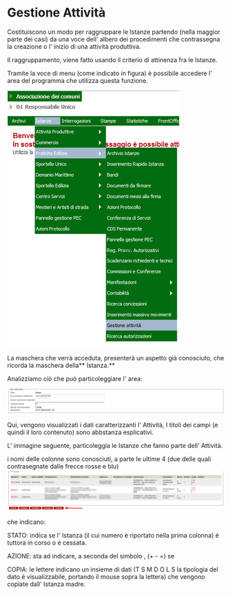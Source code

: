 # Gestione Attività

Costituiscono un modo per raggruppare le Istanze partendo \(nella maggior parte dei casi\) da una voce dell' albero dei procedimenti  che contrassegna la creazione o l' inizio di una attività produttiva.

Il raggruppamento, viene fatto usando il criterio di attinenza fra le Istanze.

Tramite la voce di menu \(come indicato in figura\) è possibile accedere l' area del programma che utilizza questa funzione.

![](/assets/pct_mn_gest_attivita.jpg)

La maschera che verrà acceduta, presenterà un aspetto già conosciuto, che ricorda la maschera della** Istanza.**

Analizziamo ciò che può particoleggiare l' area:

![](/assets/sk_attivita_1.jpg)

Qui, vengono visualizzati i dati caratterizzanti l' Attività, I titoli dei campi \(e quindi il loro contenuto\) sono abbstanza esplicativi.

L' immagine seguente, particoleggia le Istanze che fanno parte dell' Attività.

i nomi delle colonne sono conosciuti, a parte le ultime 4 \(due delle quali contrasegnate dalle frecce rosse e blu\)![](/assets/sk_attivita_2.jpg)

che indicano:

STATO: indica se l' Istanza \(il cui numero è riportato nella prima colonna\) é tuttora in corso o é cessata.

AZIONE: sta ad indicare, a seconda del simbolo , \(+ - =\) se

COPIA: le lettere indicano un insieme di dati \(T S M D O L S la tipologia del dato é visualizzabile, portando il mouse sopra la     lettera\) che vengono copiate dall' Istanza madre.

